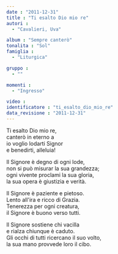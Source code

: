 ```yaml
---
date : "2011-12-31"
title : "Ti esalto Dio mio re"
autori : 
  - "Cavalieri, Uva"

album : "Sempre canterò"
tonalita : "Sol"
famiglia : 
  - "Liturgica"

gruppo : 
  - ""

momenti : 
  - "Ingresso"

video : 
identificatore : "ti_esalto_dio_mio_re"
data_revisione : "2011-12-31"
---
```

  
  
  
Ti esalto Dio mio re,     
canterò in eterno a     
io voglio lodarti Signor     
e benedirti, alleluia!     
  
  
  
Il Signore è degno di ogni lode,  
non si può misurar la sua grandezza;  
ogni vivente proclami la sua gloria,  
la sua opera è giustizia e verità.  
  
  
  
Il Signore è paziente e pietoso.  
Lento all'ira e ricco di Grazia.  
Tenerezza per ogni creatura,   
il Signore è buono verso tutti.  
  
  
  
Il Signore sostiene chi vacilla  
e rialza chiunque è caduto.  
Gli occhi di tutti ricercano il suo volto,   
la sua mano provvede loro il cibo.  
  
  
